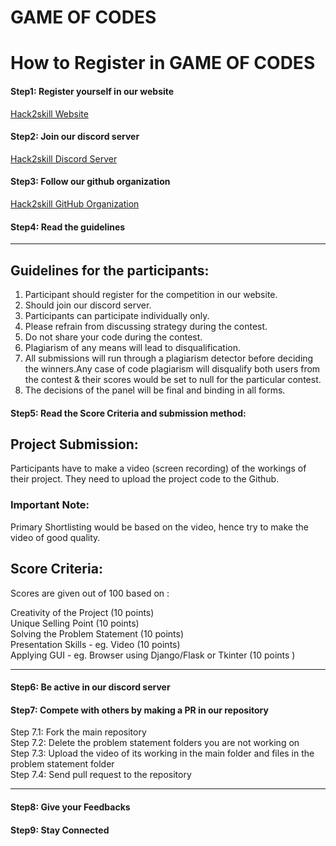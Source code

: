 # GAME OF CODES



# How to Register in GAME OF CODES

#### Step1: Register yourself in our website

[Hack2skill Website](https://hack2skill.com/hack/goc3) 

#### Step2: Join our discord server

[Hack2skill Discord Server](https://discord.gg/2acmdTsKeR)

#### Step3: Follow our github organization

[Hack2skill GitHub Organization](https://github.com/hack2skill)

#### Step4: Read the guidelines
***

## Guidelines for the participants:

1. Participant should register for the competition in our website.
2. Should join our discord server.
3. Participants can participate individually only.
4. Please refrain from discussing strategy during the contest.
5. Do not share your code during the contest.
6. Plagiarism of any means will lead to disqualification.
7. All submissions will run through a plagiarism detector before deciding the winners.Any case of code plagiarism will disqualify both users from the contest & their scores would be set to null for the particular contest.
8. The decisions of the panel will be final and binding in all forms.

#### Step5: Read the Score Criteria and submission method:

## Project Submission:

Participants have to make a video (screen recording) of the workings of their project.
They need to upload the project code to the Github.

### Important Note:

Primary Shortlisting would be based on the video, hence try to make the video of good quality.

## Score Criteria:

Scores are given out of 100 based on :

Creativity of the Project (10 points) <br />
Unique Selling Point (10 points) <br />
Solving the Problem Statement (10 points) <br />
Presentation Skills - eg. Video (10 points) <br />
Applying GUI - eg. Browser using Django/Flask or Tkinter (10 points ) <br />


***


#### Step6: Be active in our discord server

#### Step7: Compete with others by making a PR in our repository
Step 7.1: Fork the main repository <br/>
Step 7.2: Delete the problem statement folders you are not working on <br/>
Step 7.3: Upload the video of its working in the main folder and files in the problem statement folder <br/>
Step 7.4: Send pull request to the repository <br/>
***

#### Step8: Give your Feedbacks

#### Step9: Stay Connected

